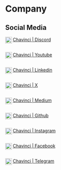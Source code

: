 

# Company

## Social Media


<a href="https://discord.gg/zfJEzYEnVD"><img align="left" src="https://raw.githubusercontent.com/srkanyalcinkaya/docs-chavinci/main/docs/assets/images/discord.png" alt="Chavinci | Discord" width="21px"/>Chavinci | Discord</a></br> </br>

<a href="https://www.youtube.com/channel/UCVezGvOVCzviakDX63jPeHQ"><img align="left" src="https://raw.githubusercontent.com/srkanyalcinkaya/docs-chavinci/main/docs/assets/images/youtube.png" alt="Chavinci | Youtube" width="21px"/>Chavinci | Youtube</a></br> </br>

<a href="https://www.linkedin.com/company/chavinci/"><img align="left" src="https://raw.githubusercontent.com/srkanyalcinkaya/docs-chavinci/main/docs/assets/images/linkedin.png" alt="Chavinci | Linkedin" width="21px"/>Chavinci | Linkedin</a></br> </br>

<a href="https://twitter.com/ChavinciNetwork"><img align="left" src="https://raw.githubusercontent.com/srkanyalcinkaya/docs-chavinci/main/docs/assets/images/twitter.png" alt="Chavinci | X" width="21px"/>Chavinci | X</a></br> </br>

<a href="https://medium.com/@chavinci"><img align="left" src="https://raw.githubusercontent.com/srkanyalcinkaya/docs-chavinci/main/docs/assets/images/medium.png" alt="Chavinci | Medium" width="21px"/>Chavinci | Medium</a></br> </br>

<a href="https://github.com/chavinci-chain"><img align="left" src="https://raw.githubusercontent.com/srkanyalcinkaya/docs-chavinci/main/docs/assets/images/github.png" alt="Chavinci | Github" width="21px"/>Chavinci | Github</a></br> </br>

<a href="https://www.instagram.com/chavincii/"><img align="left" src="https://raw.githubusercontent.com/srkanyalcinkaya/docs-chavinci/main/docs/assets/images/instagram.png" alt="Chavinci | Instagram" width="21px"/>Chavinci | Instagram</a></br> </br>

<a href="https://www.facebook.com/chavincinetwork/"><img align="left" src="https://raw.githubusercontent.com/srkanyalcinkaya/docs-chavinci/main/docs/assets/images/facebook.png" alt="Chavinci | Facebook" width="21px"/>Chavinci | Facebook</a></br> </br>

<a href="https://t.me/chavinci"><img align="left" src="https://raw.githubusercontent.com/srkanyalcinkaya/docs-chavinci/main/docs/assets/images/telegram.png" alt="Chavinci | Telegram" width="21px"/>Chavinci | Telegram</a></br> </br>

</br>
